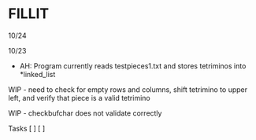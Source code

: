 # FILLIT

10/24 

10/23
- AH: Program currently reads testpieces1.txt and stores tetriminos into *linked_list

WIP - need to check for empty rows and columns, shift tetrimino to upper left, and verify that piece is a valid tetrimino

WIP - checkbufchar does not validate correctly

Tasks 
[ ]
[ ]